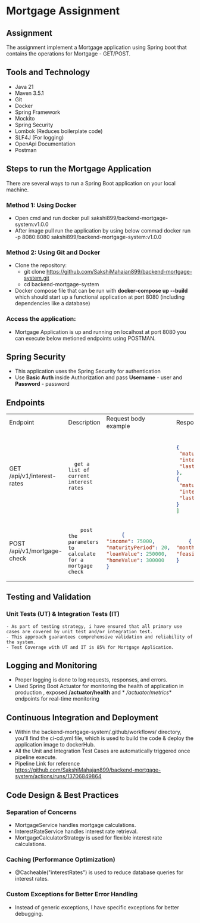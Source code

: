 # Mortgage Assignment

## Assignment

The assignment implement a Mortgage application using Spring boot that contains the operations for Mortgage - GET/POST.

## Tools and Technology

- Java 21
- Maven 3.5.1
- Git
- Docker
- Spring Framework
- Mockito
- Spring Security
- Lombok (Reduces boilerplate code)
- SLF4J (For logging)
- OpenApi Documentation
- Postman

## Steps to run the Mortgage Application

There are several ways to run a Spring Boot application on your local machine.

### Method 1: Using Docker

- Open cmd and run
  docker pull sakshi899/backend-mortgage-system:v1.0.0
- After image pull run the application by using below commad
  docker run -p 8080:8080 sakshi899/backend-mortgage-system:v1.0.0

### Method 2: Using Git and Docker

- Clone the repository:
    - git clone https://github.com/SakshiMahajan899/backend-mortgage-system.git
    - cd backend-mortgage-system
- Docker compose file that can be run with **docker-compose up --build** which should start up a functional application
  at port 8080 (including dependencies like a database)

### Access the application:

- Mortgage Application is up and running on localhost at port 8080 you can execute below metioned endpoints using
  POSTMAN.

## Spring Security

- This application uses the Spring Security for authentication
- Use **Basic Auth** inside Authorization and pass **Username** - user and **Password** - password

## Endpoints

<table>
<tr>
   <td>Endpoint</td><td>Description</td><td>Request body example</td><td>Response body example</td>
</tr>
<!-- GET /api/v1/interest-rates -->
<tr>
   <td> GET /api/v1/interest-rates </td>
   <td>

      get a list of current interest rates

   </td>
   <td>

   ```json
   
   ```

   </td>
   <td>

   ```json
         [
  {
    "maturityPeriod": 10,
    "interestRate": 5.0,
    "lastUpdate": "2025-03-03T12:00:00.000+00:00"
  },
  {
    "maturityPeriod": 20,
    "interestRate": 6.0,
    "lastUpdate": "2025-03-03T12:00:00.000+00:00"
  }
]
   ```

   </td>
</tr>

<!-- POST /api/v1/mortgage-check -->
<tr>
   <td>POST /api/v1/mortgage-check </td>
   <td>

        post the parameters to calculate for a mortgage check

   </td>
   <td>

   ```json
        {
  "income": 75000,
  "maturityPeriod": 20,
  "loanValue": 250000,
  "homeValue": 300000
}
   ```

   </td>
   <td>

   ```json
       {
  "monthlyCost": 1791.077646195432,
  "feasible": true
}
   ```

   </td>
</tr>


</table>

## Testing and Validation

### Unit Tests (UT) & Integration Tests (IT)

    - As part of testing strategy, i have ensured that all primary use cases are covered by unit test and/or integration test. 
    - This approach guarantees comprehensive validation and reliability of the system.
    - Test Coverage with UT and IT is 85% for Mortgage Application.

## Logging and Monitoring

- Proper logging is done to log requests, responses, and errors.
- Used Spring Boot Actuator for monitoring the health of application in production , exposed **/actuator/health** and *
  */actuator/metrics** endpoints for real-time monitoring

## Continuous Integration and Deployment

- Within the backend-mortgage-system/.github/workflows/ directory, you'll find the ci-cd.yml file, which is used to
  build the code & deploy the application image to dockerHub.
- All the Unit and Integration Test Cases are automatically triggered once pipeline execute.
- Pipeline Link for reference https://github.com/SakshiMahajan899/backend-mortgage-system/actions/runs/13706849864

## Code Design & Best Practices

### Separation of Concerns
  
  - MortgageService handles mortgage calculations.
  - InterestRateService handles interest rate retrieval.
  - MortgageCalculatorStrategy is used for flexible interest rate calculations.
    
### Caching (Performance Optimization)
  
  - @Cacheable("interestRates") is used to reduce database queries for interest rates.
    
### Custom Exceptions for Better Error Handling

 - Instead of generic exceptions, I have specific exceptions for better debugging.






